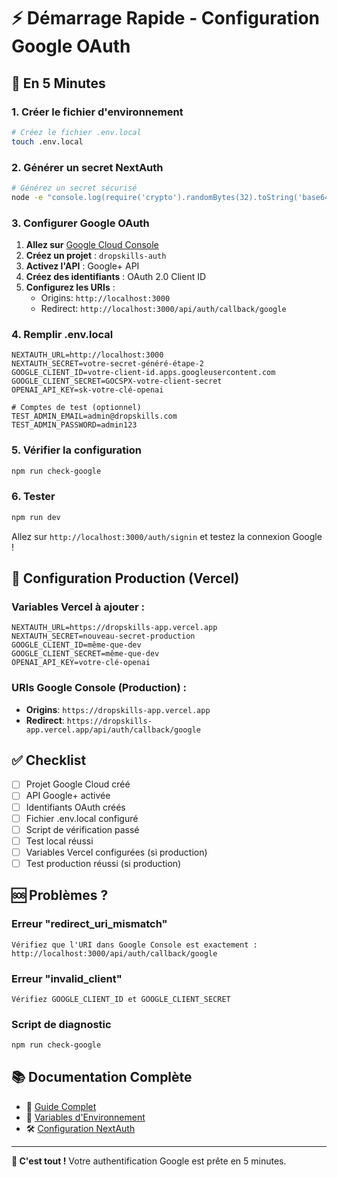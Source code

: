 # ⚡ Démarrage Rapide - Configuration Google OAuth

## 🚀 En 5 Minutes

### 1. Créer le fichier d'environnement

```bash
# Créez le fichier .env.local
touch .env.local
```

### 2. Générer un secret NextAuth

```bash
# Générez un secret sécurisé
node -e "console.log(require('crypto').randomBytes(32).toString('base64'))"
```

### 3. Configurer Google OAuth

1. **Allez sur** [Google Cloud Console](https://console.cloud.google.com/)
2. **Créez un projet** : `dropskills-auth`
3. **Activez l'API** : Google+ API
4. **Créez des identifiants** : OAuth 2.0 Client ID
5. **Configurez les URIs** :
   - Origins: `http://localhost:3000`
   - Redirect: `http://localhost:3000/api/auth/callback/google`

### 4. Remplir .env.local

```env
NEXTAUTH_URL=http://localhost:3000
NEXTAUTH_SECRET=votre-secret-généré-étape-2
GOOGLE_CLIENT_ID=votre-client-id.apps.googleusercontent.com
GOOGLE_CLIENT_SECRET=GOCSPX-votre-client-secret
OPENAI_API_KEY=sk-votre-clé-openai

# Comptes de test (optionnel)
TEST_ADMIN_EMAIL=admin@dropskills.com
TEST_ADMIN_PASSWORD=admin123
```

### 5. Vérifier la configuration

```bash
npm run check-google
```

### 6. Tester

```bash
npm run dev
```

Allez sur `http://localhost:3000/auth/signin` et testez la connexion Google !

## 🎯 Configuration Production (Vercel)

### Variables Vercel à ajouter :

```
NEXTAUTH_URL=https://dropskills-app.vercel.app
NEXTAUTH_SECRET=nouveau-secret-production
GOOGLE_CLIENT_ID=même-que-dev
GOOGLE_CLIENT_SECRET=même-que-dev
OPENAI_API_KEY=votre-clé-openai
```

### URIs Google Console (Production) :

- **Origins**: `https://dropskills-app.vercel.app`
- **Redirect**: `https://dropskills-app.vercel.app/api/auth/callback/google`

## ✅ Checklist

- [ ] Projet Google Cloud créé
- [ ] API Google+ activée
- [ ] Identifiants OAuth créés
- [ ] Fichier .env.local configuré
- [ ] Script de vérification passé
- [ ] Test local réussi
- [ ] Variables Vercel configurées (si production)
- [ ] Test production réussi (si production)

## 🆘 Problèmes ?

### Erreur "redirect_uri_mismatch"
```
Vérifiez que l'URI dans Google Console est exactement :
http://localhost:3000/api/auth/callback/google
```

### Erreur "invalid_client"
```
Vérifiez GOOGLE_CLIENT_ID et GOOGLE_CLIENT_SECRET
```

### Script de diagnostic
```bash
npm run check-google
```

## 📚 Documentation Complète

- 📖 [Guide Complet](./GOOGLE_SETUP.md)
- 🔐 [Variables d'Environnement](./ENV_VARIABLES.md)
- 🛠️ [Configuration NextAuth](./src/lib/auth.ts)

---

**🎉 C'est tout !** Votre authentification Google est prête en 5 minutes. 
